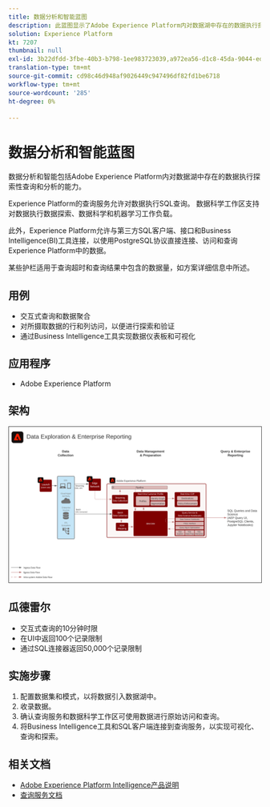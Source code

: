 ```yaml
---
title: 数据分析和智能蓝图
description: 此蓝图显示了Adobe Experience Platform内对数据湖中存在的数据执行探索性查询和分析的能力。
solution: Experience Platform
kt: 7207
thumbnail: null
exl-id: 3b22dfdd-3fbe-40b3-b798-1ee983723039,a972ea56-d1c8-45da-9044-ed31222a2441
translation-type: tm+mt
source-git-commit: cd98c46d948af9026449c947496df82fd1be6718
workflow-type: tm+mt
source-wordcount: '285'
ht-degree: 0%

---
```


# 数据分析和智能蓝图

数据分析和智能包括Adobe Experience Platform内对数据湖中存在的数据执行探索性查询和分析的能力。

Experience Platform的查询服务允许对数据执行SQL查询。 数据科学工作区支持对数据执行数据探索、数据科学和机器学习工作负载。

此外，Experience Platform允许与第三方SQL客户端、接口和Business Intelligence(BI)工具连接，以使用PostgreSQL协议直接连接、访问和查询Experience Platform中的数据。

某些护栏适用于查询超时和查询结果中包含的数据量，如方案详细信息中所述。

## 用例

* 交互式查询和数据聚合
* 对所摄取数据的行和列访问，以便进行探索和验证
* 通过Business Intelligence工具实现数据仪表板和可视化

## 应用程序

* Adobe Experience Platform

## 架构

<img src="assets/dataexplore.svg" alt="企业数据探索与报告蓝图的参考体系" style="border:1px solid #4a4a4a" />

## 瓜德雷尔

* 交互式查询的10分钟时限
* 在UI中返回100个记录限制
* 通过SQL连接器返回50,000个记录限制

## 实施步骤

1. 配置数据集和模式，以将数据引入数据湖中。
1. 收录数据。
1. 确认查询服务和数据科学工作区可使用数据进行原始访问和查询。
1. 将Business Intelligence工具和SQL客户端连接到查询服务，以实现可视化、查询和探索。

## 相关文档

* [Adobe Experience Platform Intelligence产品说明](https://helpx.adobe.com/legal/product-descriptions/adobe-experience-platform-intelligence---product-description.html)
* [查询服务文档](https://experienceleague.adobe.com/docs/experience-platform/query/home.html?lang=en)
